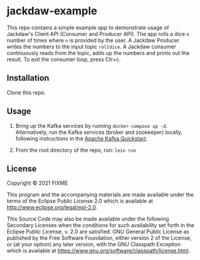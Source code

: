 # jackdaw-example

This repo contains a simple example app to demonstrate usage of Jackdaw's Client API (Consumer and Producer API). The app rolls a dice `n` number of times where `n` is provided by the user. A Jackdaw Producer writes the numbers to the input topic `rolldice`. A Jackdaw consumer continuously reads from the topic, adds up the numbers and prints out the result. To exit the consumer loop, press Ctr+c.

## Installation

Clone this repo.

## Usage

1. Bring up the Kafka services by running `docker-compose up -d`. Alternatively, run the Kafka services (broker and zookeeper) locally, following instructions in the [Apache Kafka Quickstart](https://kafka.apache.org/quickstart).

2. From the root directory of the repo, run: `lein run`

## License

Copyright © 2021 FIXME

This program and the accompanying materials are made available under the
terms of the Eclipse Public License 2.0 which is available at
http://www.eclipse.org/legal/epl-2.0.

This Source Code may also be made available under the following Secondary
Licenses when the conditions for such availability set forth in the Eclipse
Public License, v. 2.0 are satisfied: GNU General Public License as published by
the Free Software Foundation, either version 2 of the License, or (at your
option) any later version, with the GNU Classpath Exception which is available
at https://www.gnu.org/software/classpath/license.html.
